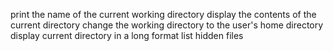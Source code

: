print the name of the current working directory
display the contents of the current directory
change the working directory to the user's home directory
display current directory in a long format
list hidden files
